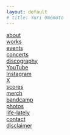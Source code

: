 ```yaml
---
layout: default
# title: Yuri Umemoto
---
```

  <a href="/about">about</a>  
  <a href="/works/">works</a>  
  <a href="/events/">events</a>  
  <a href="/concerts/">concerts</a>  
  <a href="/discography/">discography</a>  
  <a href="https://www.youtube.com/@YuriUmemoto">YouTube</a>  
  <a href="https://www.instagram.com/yuri_umemoto">Instagram</a>  
  <a href="https://x.com/yuriumemoto">X</a>  
  <a href="/scores">scores</a>  
  <a href="https://yuriumemoto.bandcamp.com/merch/">merch</a>  
  <a href="https://yuriumemoto.bandcamp.com/">bandcamp</a>  
  <a href="/photos/">photos</a>  
  <a href="/life-lately/">life-lately</a>  
  <a href="/contact">contact</a>  
  <a href="/disclaimer/">disclaimer</a>  
